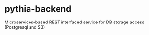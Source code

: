 # pythia-backend
Microservices-based REST interfaced service for DB storage access (Postgresql and S3) 

